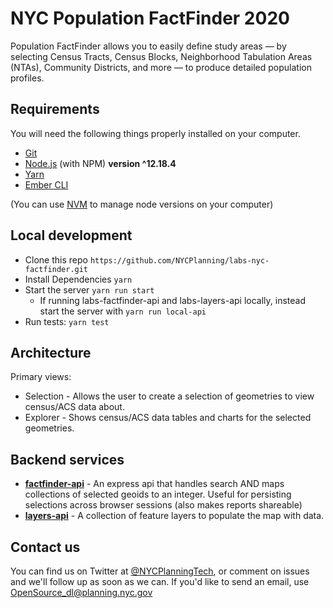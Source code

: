 # NYC Population FactFinder 2020

Population FactFinder allows you to easily define study areas — by selecting Census Tracts, Census Blocks, Neighborhood Tabulation Areas (NTAs), Community Districts, and more — to produce detailed population profiles.

## Requirements

You will need the following things properly installed on your computer.

- [Git](https://git-scm.com/)
- [Node.js](https://nodejs.org/) (with NPM) **version ^12.18.4**
- [Yarn](https://yarnpkg.com/)
- [Ember CLI](https://ember-cli.com/)

(You can use [NVM](https://github.com/nvm-sh/nvm) to manage node versions on your computer)

## Local development

- Clone this repo `https://github.com/NYCPlanning/labs-nyc-factfinder.git`
- Install Dependencies `yarn`
- Start the server `yarn run start`
  - If running labs-factfinder-api and labs-layers-api locally, instead start the server with `yarn run local-api`
- Run tests: `yarn test`

## Architecture
Primary views:
- Selection - Allows the user to create a selection of geometries to view census/ACS data about.
- Explorer - Shows census/ACS data tables and charts for the selected geometries.

## Backend services

- **[factfinder-api](https://github.com/NYCPlanning/labs-factfinder-api)** - An express api that handles search AND maps collections of selected geoids to an integer.  Useful for persisting selections across browser sessions (also makes reports shareable)
- **[layers-api](https://github.com/NYCPlanning/labs-layers-api)** - A collection of feature layers to populate the map with data.

## Contact us

You can find us on Twitter at [@NYCPlanningTech](https://twitter.com/nycplanningtech), or comment on issues and we'll follow up as soon as we can. If you'd like to send an email, use [OpenSource_dl@planning.nyc.gov](mailto:opensource_dl@planning.nyc.gov)
